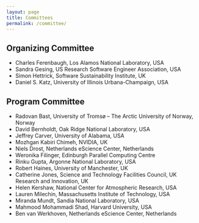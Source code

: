 ```yaml
---
layout: page
title: Committees
permalink: /committee/
---
```


## Organizing Committee

- Charles Ferenbaugh, Los Alamos National Laboratory, USA
- Sandra Gesing, US Research Software Engineer Association, USA
- Simon Hettrick, Software Sustainability Institute, UK
- Daniel S. Katz, University of Illinois Urbana-Champaign, USA

## Program Committee

- Radovan Bast, University of Tromsø – The Arctic University of Norway, Norway
- David Bernholdt, Oak Ridge National Laboratory, USA
- Jeffrey Carver, University of Alabama, USA
- Mozhgan Kabiri Chimeh, NVIDIA, UK
- Niels Drost, Netherlands eScience Center, Netherlands
- Weronika Filinger, Edinburgh Parallel Computing Centre
- Rinku Gupta, Argonne National Laboratory, USA
- Robert Haines, University of Manchester, UK
- Catherine Jones, Science and Technology Facilities Council, UK Research and
Innovation, UK
- Helen Kershaw, National Center for Atmospheric Research, USA
- Lauren Milechin, Massachusetts Institute of Technology, USA
- Miranda Mundt, Sandia National Laboratory, USA
- Mahmood Mohammadi Shad, Harvard University, USA
- Ben van Werkhoven, Netherlands eScience Center, Netherlands
